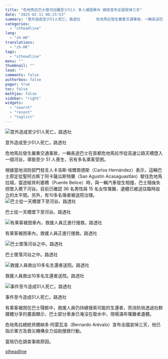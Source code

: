 ```yaml
---
title: "危地馬拉巴士墮河谷釀至少51人 多人被困車內 總統宣布全國哀悼三天"
date: "2025-02-11 06:25:53"
summary: "意外造成至少51人死亡。路透社       危地馬拉發生嚴重交通事故，一輛長途巴士在首都危地..."
categories:
  - "stheadline"
lang:
  - "zh-HK"
translations:
  - "zh-HK"
tags:
  - "stheadline"
menu: ""
thumbnail: ""
lead: ""
comments: false
authorbox: false
pager: true
toc: false
mathjax: false
sidebar: "right"
widgets:
  - "search"
  - "recent"
  - "taglist"
---
```


![意外造成至少51人死亡。路透社](https://image.stheadline.com/f/680p0/0x0/100/none/6c86ae856744a8bb56a3f307ed73f4a0/stheadline/inewsmedia/20250211/_2025021106222922554.jpg)

意外造成至少51人死亡。路透社




危地馬拉發生嚴重交通事故，一輛長途巴士在首都危地馬拉市從高速公路天橋墮入一個河谷，導致至少 51 人喪生，另有多名乘客受困。

根據當地消防部門發言人卡洛斯·埃爾南德斯（Carlos Hernández）表示，這輛巴士原定從聖阿古斯丁阿卡薩瓜斯特蘭（San Agustín Acasaguastlán）駛往危地馬拉城，當途經貝利塞橋（Puente Belice）時，與一輛汽車發生相撞，巴士隨後失控墜入橋下河谷。目前已確認 36 名男性與 15 名女性罹難，遺體已被送往臨時設立的太平間。另外，有10多名傷者被送院治理。
 ![巴士從一天橋墜下至河谷。路透社](https://image.hkhl.hk/f/1024p0/0x0/100/none/0bdcdc3cb8035ed993acb32fd9d319f9/2025-02/2025-02-10T151411Z_342124084_RC2KRCAZD3GG_RTRMADP_3_GUATEMALA-ACCIDENT.JPG)


巴士從一天橋墜下至河谷。路透社



 ![有乘客被困車內，救援人員正進行搜救。路透社](https://image.hkhl.hk/f/1024p0/0x0/100/none/64501fc575a0ffa3392077a8d0fff0d8/2025-02/2025-02-10T155123Z_793156739_RC2LRCAE4C30_RTRMADP_3_GUATEMALA-ACCIDENT.JPG)


有乘客被困車內，救援人員正進行搜救。路透社



 ![巴士墜落河谷之中。路透社](https://image.hkhl.hk/f/1024p0/0x0/100/none/5344eff567174b8047430c5b941650dd/2025-02/2025-02-10T174336Z_590141154_RC2KRCAEIOXY_RTRMADP_3_GUATEMALA-ACCIDENT.JPG)


巴士墜落河谷之中。路透社



 ![救援人員救出10多名生還者送院。路透社](https://image.hkhl.hk/f/1024p0/0x0/100/none/6aaf4deb9b1f5abd79f1e38dee425cb2/2025-02/2025-02-10T180552Z_872431661_RC2MRCA3GWZE_RTRMADP_3_GUATEMALA-ACCIDENT.JPG)


救援人員救出10多名生還者送院。路透社



 ![事件至今造成51人死亡。路透社](https://image.hkhl.hk/f/1024p0/0x0/100/none/32585d41b5e1ce1b99a81f9748249ff1/2025-02/2025-02-10T194716Z_1803157234_RC2ORCA01NU0_RTRMADP_3_GUATEMALA-ACCIDENT.JPG)


事件至今造成51人死亡。路透社




有乘客被困在巴士殘骸中，救援人員仍持續搜索可能的生還者，而消防局透過社群媒體分享的畫面顯示，巴士部分車身已淹沒在廢水中，現場滿布罹難者遺體。

危地馬拉總統貝爾納多·阿雷瓦洛（Bernardo Arévalo）宣布全國哀悼三天，他已指示軍方及救災機構全力協助搜救行動。

當局仍在調查事故原因。

[stheadline](https://std.stheadline.com/realtime/article/2052002/即時-國際-危地馬拉巴士墮河谷釀至少51人-多人被困車內-總統宣布全國哀悼三天)
